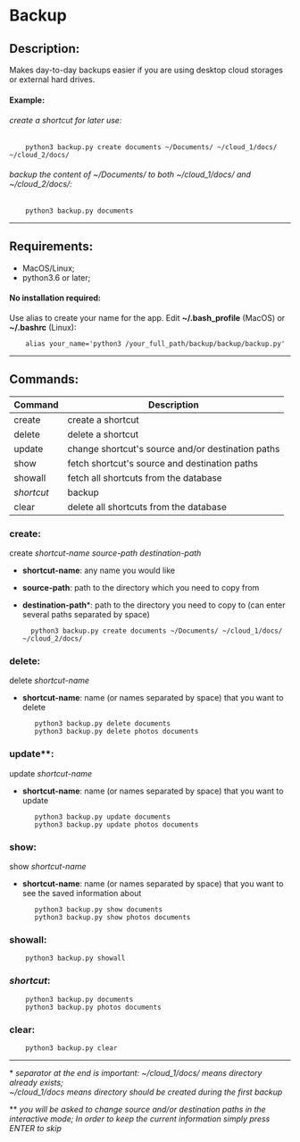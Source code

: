 # Backup


## Description:

Makes day-to-day backups easier if you are using desktop
cloud storages or external hard drives.

#### Example:

###### _create a shortcut for later use:_
        python3 backup.py create documents ~/Documents/ ~/cloud_1/docs/ ~/cloud_2/docs/

###### _backup the content of ~/Documents/ to both ~/cloud_1/docs/ and ~/cloud_2/docs/:_
        python3 backup.py documents

---

## Requirements:
- MacOS/Linux;
- python3.6 or later;

#### No installation required:
Use alias to create your name for the app.
Edit __~/.bash_profile__ (MacOS) or __~/.bashrc__ (Linux):

        alias your_name='python3 /your_full_path/backup/backup/backup.py'

---

## Commands:
Command          | Description
-----------------|------------------------------------
create           | create a shortcut
delete           | delete a shortcut
update           | change shortcut's source and/or destination paths
show             | fetch shortcut's source and destination paths
showall          | fetch all shortcuts from the database
*shortcut*       | backup
clear            | delete all shortcuts from the database

### __create__:
create _shortcut-name source-path destination-path_
- __shortcut-name__: any name you would like
- __source-path__: path to the directory which you need to copy from
- __destination-path__\*: path to the directory you need to copy to (can enter several paths separated by space)

        python3 backup.py create documents ~/Documents/ ~/cloud_1/docs/ ~/cloud_2/docs/

### __delete__:
delete _shortcut-name_
- __shortcut-name__: name (or names separated by space) that you want to delete

         python3 backup.py delete documents
         python3 backup.py delete photos documents

### __update__\*\*:
update _shortcut-name_
- __shortcut-name__: name (or names separated by space) that you want to update

         python3 backup.py update documents
         python3 backup.py update photos documents

### __show__:
show _shortcut-name_
- __shortcut-name__: name (or names separated by space) that you want to see the saved information about

         python3 backup.py show documents
         python3 backup.py show photos documents

### __showall__:

        python3 backup.py showall

### __*shortcut*__:

        python3 backup.py documents
        python3 backup.py photos documents

### __clear__:

        python3 backup.py clear

---

\* _separator at the end is important: ~/cloud_1/docs/ means directory already exists;\
~/cloud_1/docs means directory should be created during the first backup_

\*\* _you will be asked to change source and/or destination paths in the interactive mode;
In order to keep the current information simply press ENTER to skip_
